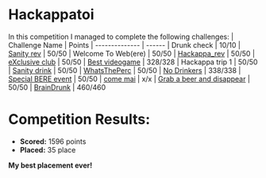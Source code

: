 # Hackappatoi
 In this competition I managed to complete the following challenges:
 | Challenge Name          | Points
 | --------------          | ------
 | Drunk check | 10/10
 | [Sanity rev]() | 50/50
 | Welcome To Web(ere) | 50/50
 | [Hackappa_rev]() | 50/50
 | [eXclusive club]() | 50/50
 | [Best videogame]() | 328/328
 | Hackappa trip 1 | 50/50
 | [Sanity drink]() | 50/50
 | [WhatsThePerc]() | 50/50
 | [No Drinkers]() | 338/338
 | [Special BERE event]() | 50/50
 | [come mai]() | x/x
 | [Grab a beer and disappear]() | 50/50
 | [BrainDrunk]() | 460/460

# Competition Results:
* **Scored:** 1596 points
* **Placed:** 35 place

**My best placement ever!**


